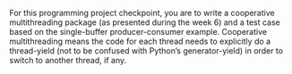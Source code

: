 For this programming project checkpoint, you are to write a cooperative multithreading package (as presented during the week 6) and a test case based on the single-buffer producer-consumer example.  Cooperative multithreading means the code for each thread needs to explicitly do a thread-yield (not to be confused with Python’s generator-yield) in order to switch to another thread, if any.